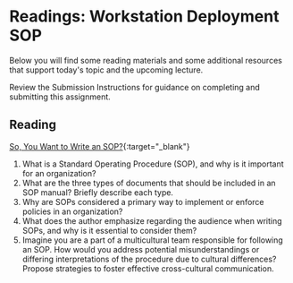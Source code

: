 # Readings: Workstation Deployment SOP

Below you will find some reading materials and some additional resources that support today's topic and the upcoming lecture.

Review the Submission Instructions for guidance on completing and submitting this assignment.

## Reading

[So, You Want to Write an SOP?](https://www.thinkhdi.com/library/supportworld/2017/you-want-to-write-an-sop.aspx){:target="_blank"}

1. What is a Standard Operating Procedure (SOP), and why is it important for an organization?
1. What are the three types of documents that should be included in an SOP manual? Briefly describe each type.
1. Why are SOPs considered a primary way to implement or enforce policies in an organization?
1. What does the author emphasize regarding the audience when writing SOPs, and why is it essential to consider them?
1. Imagine you are a part of a multicultural team responsible for following an SOP. How would you address potential misunderstandings or differing interpretations of the procedure due to cultural differences? Propose strategies to foster effective cross-cultural communication.